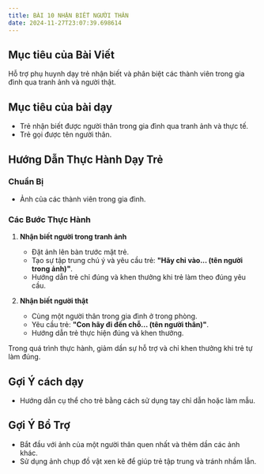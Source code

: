 ```yaml
---
title: BÀI 10 NHẬN BIẾT NGƯỜI THÂN
date: 2024-11-27T23:07:39.698614
---
```


## Mục tiêu của Bài Viết  
Hỗ trợ phụ huynh dạy trẻ nhận biết và phân biệt các thành viên trong gia đình qua tranh ảnh và người thật.

## Mục tiêu của bài dạy  
- Trẻ nhận biết được người thân trong gia đình qua tranh ảnh và thực tế.  
- Trẻ gọi được tên người thân.  

## Hướng Dẫn Thực Hành Dạy Trẻ  

### Chuẩn Bị  
- Ảnh của các thành viên trong gia đình.

### Các Bước Thực Hành  
1. **Nhận biết người trong tranh ảnh**  
   - Đặt ảnh lên bàn trước mặt trẻ.  
   - Tạo sự tập trung chú ý và yêu cầu trẻ: **"Hãy chỉ vào... (tên người trong ảnh)"**.  
   - Hướng dẫn trẻ chỉ đúng và khen thưởng khi trẻ làm theo đúng yêu cầu.  

2. **Nhận biết người thật**  
   - Cùng một người thân trong gia đình ở trong phòng.  
   - Yêu cầu trẻ: **"Con hãy đi đến chỗ... (tên người thân)"**.  
   - Hướng dẫn trẻ thực hiện đúng và khen thưởng.

Trong quá trình thực hành, giảm dần sự hỗ trợ và chỉ khen thưởng khi trẻ tự làm đúng.  

## Gợi Ý cách dạy  
- Hướng dẫn cụ thể cho trẻ bằng cách sử dụng tay chỉ dẫn hoặc làm mẫu.  

## Gợi Ý Bổ Trợ  
- Bắt đầu với ảnh của một người thân quen nhất và thêm dần các ảnh khác.  
- Sử dụng ảnh chụp đồ vật xen kẽ để giúp trẻ tập trung và tránh nhầm lẫn.  
